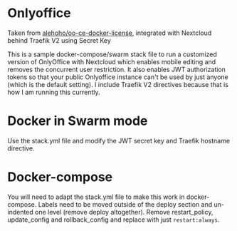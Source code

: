 # Onlyoffice
Taken from [alehoho/oo-ce-docker-license](alehoho/oo-ce-docker-license), integrated with Nextcloud behind Traefik V2 using Secret Key

This is a sample docker-compose/swarm stack file to run a customized version of OnlyOffice with Nextcloud which enables mobile editing and removes the concurrent user restriction. It also enables JWT authorization tokens so that your public Onlyoffice instance can't be used by just anyone (which is the default setting). I include Traefik V2 directives because that is how I am running this currently.

# Docker in Swarm mode
Use the stack.yml file and modify the JWT secret key and Traefik hostname directive.

# Docker-compose
You will need to adapt the stack.yml file to make this work in docker-compose. Labels need to be moved outside of the deploy section and un-indented one level (remove deploy altogether). Remove restart_policy, update_config and rollback_config and replace with just `restart:always`.
